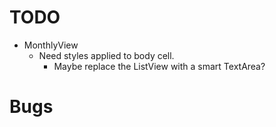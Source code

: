 # TODO
- MonthlyView
    - Need styles applied to body cell.
        - Maybe replace the ListView with a smart TextArea?

# Bugs
